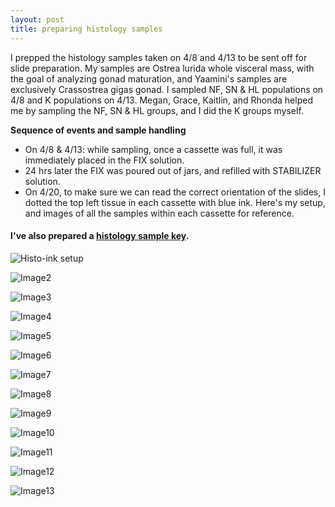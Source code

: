 ```yaml
---
layout: post
title: preparing histology samples 
---
```


I prepped the histology samples taken on 4/8 and 4/13 to be sent off for slide preparation. My samples are Ostrea lurida whole visceral mass, with the goal of analyzing gonad maturation, and Yaamini's samples are exclusively Crassostrea gigas gonad. I sampled NF, SN & HL populations on 4/8 and K populations on 4/13.  Megan, Grace, Kaitlin, and Rhonda helped me by sampling the NF, SN & HL groups, and I did the K groups myself. 

**Sequence of events and sample handling**  
  * On 4/8 & 4/13: while sampling, once a cassette was full, it was immediately placed in the FIX solution. 
  * 24 hrs later the FIX was poured out of jars, and refilled with STABILIZER solution. 
  * On 4/20, to make sure we can read the correct orientation of the slides, I dotted the top left tissue in each cassette with blue ink. Here's my setup, and images of all the samples within each cassette for reference. 
  
  #### I've also prepared a [histology sample key](https://github.com/laurahspencer/O.lurida_Stress/blob/master/Data/2017-April-HistoKey.pdf).
  
  
![Histo-ink setup](https://github.com/laurahspencer/O.lurida_Stress/blob/master/Images/2017-04-20_Histo-Samples1.JPG?raw=true)

![Image2](https://github.com/laurahspencer/O.lurida_Stress/blob/master/Images/2017-04-20_Histo-Samples2.JPG)

![Image3](https://github.com/laurahspencer/O.lurida_Stress/blob/master/Images/2017-04-20_Histo-Samples3.JPG)

![Image4](https://github.com/laurahspencer/O.lurida_Stress/blob/master/Images/2017-04-20_Histo-Samples4.JPG)

![Image5](https://github.com/laurahspencer/O.lurida_Stress/blob/master/Images/2017-04-20_Histo-Samples5.JPG)

![Image6](https://github.com/laurahspencer/O.lurida_Stress/blob/master/Images/2017-04-20_Histo-Samples6.JPG)

![Image7](https://github.com/laurahspencer/O.lurida_Stress/blob/master/Images/2017-04-20_Histo-Samples7.JPG)

![Image8](https://github.com/laurahspencer/O.lurida_Stress/blob/master/Images/2017-04-20_Histo-Samples8.JPG)

![Image9](https://github.com/laurahspencer/O.lurida_Stress/blob/master/Images/2017-04-20_Histo-Samples9.JPG)

![Image10](https://github.com/laurahspencer/O.lurida_Stress/blob/master/Images/2017-04-20_Histo-Samples10.JPG)

![Image11](https://github.com/laurahspencer/O.lurida_Stress/blob/master/Images/2017-04-20_Histo-Samples11.JPG)

![Image12](https://github.com/laurahspencer/O.lurida_Stress/blob/master/Images/2017-04-20_Histo-Samples12.JPG)

![Image13](https://github.com/laurahspencer/O.lurida_Stress/blob/master/Images/2017-04-20_Histo-Samples13.JPG)
